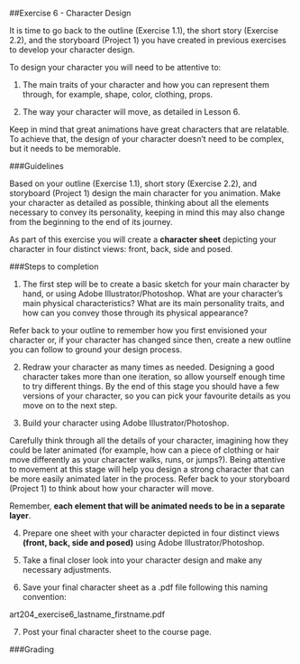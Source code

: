 ##Exercise 6 - Character Design

It is time to go back to the outline (Exercise 1.1), the short story (Exercise 2.2), and the storyboard (Project 1) you have created in previous exercises to develop your character design. 

To design your character you will need to be attentive to:

1. The main traits of your character and how you can represent them through, for example, shape, color, clothing, props.

2. The way your character will move, as detailed in Lesson 6. 

Keep in mind that great animations have great characters that are relatable. To achieve that, the design of your character doesn’t need to be complex, but it needs to be memorable. 

###Guidelines

Based on your outline (Exercise 1.1), short story (Exercise 2.2), and storyboard (Project 1) design the main character for you animation. Make your character as detailed as possible, thinking about all the elements necessary to convey its personality, keeping in mind this may also change from the beginning to the end of its journey. 

As part of this exercise you will create a **character sheet** depicting your character in four distinct views: front, back, side and posed.

###Steps to completion

1. The first step will be to create a basic sketch for your main character by hand, or using Adobe Illustrator/Photoshop. What are your character’s main physical characteristics? What are its main personality traits, and how can you convey those through its physical appearance? 

 Refer back to your outline to remember how you first envisioned your character or, if your character has changed since then, create a new outline you can follow to ground your design process. 

2. Redraw your character as many times as needed. Designing a good character takes more than one iteration, so allow yourself enough time to try different things. By the end of this stage you should have a few versions of your character, so you can pick your favourite details as you move on to the next step.

3. Build your character using Adobe Illustrator/Photoshop.

 Carefully think through all the details of your character, imagining how they could be later animated (for example, how can a piece of clothing or hair move differently as your character walks, runs, or jumps?). Being attentive to movement at this stage will help you design a strong character that can be more easily animated later in the process. Refer back to your storyboard (Project 1) to think about how your character will move. 

 Remember, **each element that will be animated needs to be in a separate layer**. 

4. Prepare one sheet with your character depicted in four distinct views **(front, back, side and posed)** using Adobe Illustrator/Photoshop. 

5. Take a final closer look into your character design and make any necessary adjustments.

6. Save your final character sheet as a .pdf file following this naming convention:

 art204_exercise6_lastname_firstname.pdf

7. Post your final character sheet to the course page.
 
###Grading